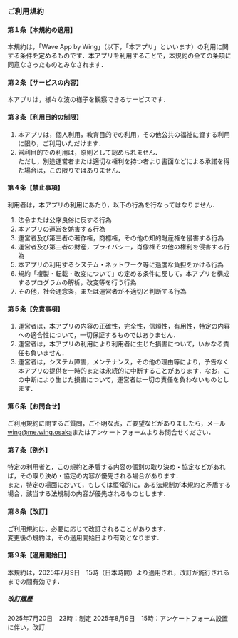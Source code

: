 ### ご利用規約
#### 第１条【本規約の適用】
本規約は，「Wave App by Wing」（以下，「本アプリ」といいます）の利用に関する条件を定めるものです．本アプリを利用することで，本規約の全ての条項に同意なさったものとみなされます．
#### 第２条【サービスの内容】
本アプリは，様々な波の様子を観察できるサービスです．
#### 第３条【利用目的の制限】
1. 本アプリは，個人利用，教育目的での利用，その他公共の福祉に資する利用に限り，ご利用いただけます．
2. 営利目的での利用は，原則として認められません．    
ただし，別途運営者または適切な権利を持つ者より書面などによる承諾を得た場合は，この限りではありません．
#### 第４条【禁止事項】
利用者は，本アプリの利用にあたり，以下の行為を行なってはなりません．
1. 法令または公序良俗に反する行為
2. 本アプリの運営を妨害する行為
3. 運営者及び第三者の著作権，商標権，その他の知的財産権を侵害する行為
4. 運営者及び第三者の財産，プライバシー，肖像権その他の権利を侵害する行為
5. 本アプリの利用するシステム・ネットワーク等に過度な負担をかける行為
6. 規約「複製・転載・改変について」の定める条件に反して，本アプリを構成するプログラムの解析，改変等を行う行為
7. その他，社会通念条，または運営者が不適切と判断する行為
#### 第５条【免責事項】
1. 運営者は，本アプリの内容の正確性，完全性，信頼性，有用性，特定の内容への適合性について，一切保証するものではありません．
2. 運営者は，本アプリの利用により利用者に生じた損害について，いかなる責任も負いません．
3. 運営者は，システム障害，メンテナンス，その他の理由等により，予告なく本アプリの提供を一時的または永続的に中断することがあります．なお，この中断により生じた損害について，運営者は一切の責任を負わないものとします．
#### 第６条【お問合せ】
ご利用規約に関するご質問，ご不明な点，ご要望などがありましたら，メール[wing@me.wing.osaka](mailto:wing@me.wing.osaka)またはアンケートフォームよりお問合せください．
#### 第７条【例外】
特定の利用者と，この規約と矛盾する内容の個別の取り決め・協定などがあれば，その取り決め・協定の内容が優先される場合があります．    
また，特定の場面において，もしくは恒常的に，ある法規制が本規約と矛盾する場合，該当する法規制の内容が優先されるものとします．
#### 第８条【改訂】
ご利用規約は，必要に応じて改訂されることがあります．    
変更後の規約は，その適用開始日より有効となります．
#### 第９条【適用開始日】
本規約は，2025年7月9日　15時（日本時間）より適用され，改訂が施行されるまでの間有効です．
##### 改訂履歴
2025年7月20日　23時：制定
2025年8月9日　15時：アンケートフォーム設置に伴い，改訂